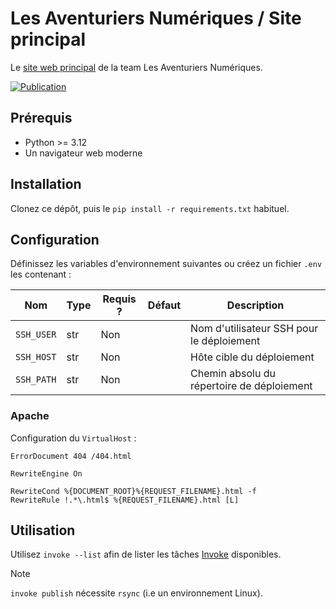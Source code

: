 # Les Aventuriers Numériques / Site principal

Le [site web principal](https://team-lan.com/) de la team Les Aventuriers Numériques.

[![Publication](https://github.com/Les-Aventuriers-Numeriques/site-principal/actions/workflows/publish.yml/badge.svg)](https://github.com/Les-Aventuriers-Numeriques/site-principal/actions/workflows/publish.yml)

## Prérequis

  - Python >= 3.12
  - Un navigateur web moderne

## Installation

Clonez ce dépôt, puis le `pip install -r requirements.txt` habituel.

## Configuration

Définissez les variables d'environnement suivantes ou créez un fichier `.env` les contenant :

| Nom              | Type | Requis ? | Défaut | Description                                |
|------------------|------|----------|--------|--------------------------------------------|
| `SSH_USER`       | str  | Non      |        | Nom d'utilisateur SSH pour le déploiement  |
| `SSH_HOST`       | str  | Non      |        | Hôte cible du déploiement                  |
| `SSH_PATH`       | str  | Non      |        | Chemin absolu du répertoire de déploiement |

### Apache

Configuration du `VirtualHost` :

```apacheconf
ErrorDocument 404 /404.html

RewriteEngine On

RewriteCond %{DOCUMENT_ROOT}%{REQUEST_FILENAME}.html -f
RewriteRule !.*\.html$ %{REQUEST_FILENAME}.html [L]
```

## Utilisation

Utilisez `invoke --list` afin de lister les tâches [Invoke](https://www.pyinvoke.org/) disponibles.

> [!NOTE]
> `invoke publish` nécessite `rsync` (i.e un environnement Linux).